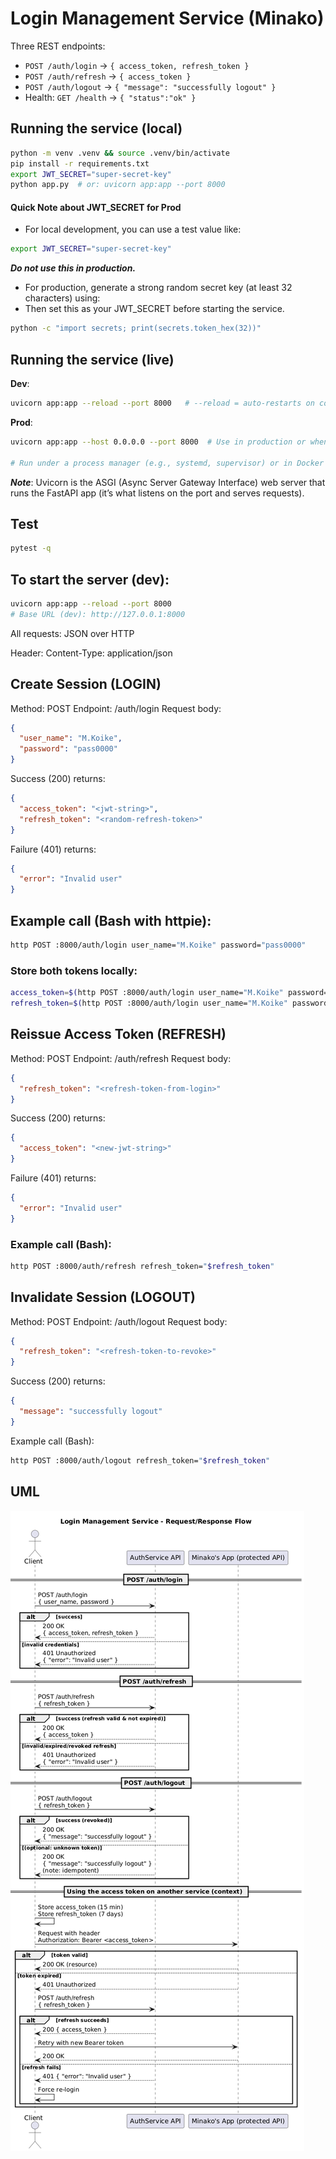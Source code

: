 # Login Management Service (Minako)

Three REST endpoints:
- `POST /auth/login` → `{ access_token, refresh_token }`
- `POST /auth/refresh` → `{ access_token }`
- `POST /auth/logout` → `{ "message": "successfully logout" }`
- Health: `GET /health` → `{ "status":"ok" }`

## Running the service (local)
```bash
python -m venv .venv && source .venv/bin/activate
pip install -r requirements.txt
export JWT_SECRET="super-secret-key"
python app.py  # or: uvicorn app:app --port 8000 

```
#### Quick Note about JWT_SECRET for Prod
- For local development, you can use a test value like:
```bash
export JWT_SECRET="super-secret-key"
```
_****Do not use this in production.****_
- For production, generate a strong random secret key (at least 32 characters) using:
- Then set this as your JWT_SECRET before starting the service.

```bash
python -c "import secrets; print(secrets.token_hex(32))"
```

## Running the service (live)
**Dev**:
```bash
uvicorn app:app --reload --port 8000   # --reload = auto-restarts on code changes (dev only)
```

**Prod**:
```bash
uvicorn app:app --host 0.0.0.0 --port 8000  # Use in production or when deploying on a server 

# Run under a process manager (e.g., systemd, supervisor) or in Docker to keep service running automatically if server reboots
```

**_Note_**: Uvicorn is the ASGI (Async Server Gateway Interface) web server that runs the FastAPI app (it’s what listens on the port and serves requests).

## Test
```bash
pytest -q
```

## To start the server (dev):
```bash
uvicorn app:app --reload --port 8000
# Base URL (dev): http://127.0.0.1:8000
```
All requests: JSON over HTTP

Header: Content-Type: application/json

## Create Session (LOGIN)
Method: POST
Endpoint: /auth/login
Request body:
```json
{
  "user_name": "M.Koike",
  "password": "pass0000"
}
```
Success (200) returns:
```json
{
  "access_token": "<jwt-string>",
  "refresh_token": "<random-refresh-token>"
}
```
Failure (401) returns:
``` json
{
  "error": "Invalid user"
}
```

## Example call (Bash with httpie):
``` bash
http POST :8000/auth/login user_name="M.Koike" password="pass0000"
```
### Store both tokens locally:

``` bash
access_token=$(http POST :8000/auth/login user_name="M.Koike" password="pass0000" | jq -r '.access_token')
refresh_token=$(http POST :8000/auth/login user_name="M.Koike" password="pass0000" | jq -r '.refresh_token')
```

## Reissue Access Token (REFRESH)
Method: POST
Endpoint: /auth/refresh
Request body:

``` json
{
  "refresh_token": "<refresh-token-from-login>"
}
```
Success (200) returns:
``` json
{
  "access_token": "<new-jwt-string>"
}
```
Failure (401) returns:
```json
{
  "error": "Invalid user"
}
```
### Example call (Bash):

```bash
http POST :8000/auth/refresh refresh_token="$refresh_token"
```

## Invalidate Session (LOGOUT)
Method: POST
Endpoint: /auth/logout
Request body:

```json
{
  "refresh_token": "<refresh-token-to-revoke>"
}
```
Success (200) returns:
```json
{
  "message": "successfully logout"
}
```
Example call (Bash):
```bash
http POST :8000/auth/logout refresh_token="$refresh_token"
```

## UML

![Login Management Service – UML Sequence Diagram](./UML.png)


